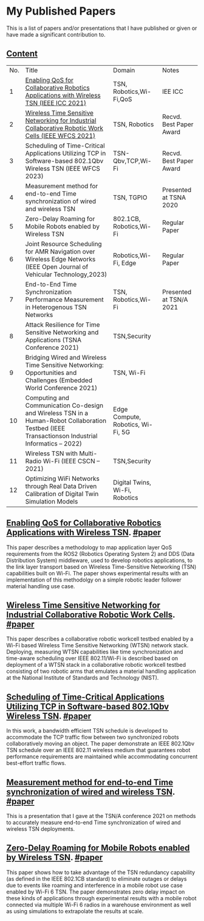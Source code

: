 # My Published Papers
This is a list of papers and/or presentations that I have published or given or have made a significant contribution to.

## [Content](#content)

<table>
<tr><td>No.</td><td>Title</td><td>Domain</td><td>Notes</td></tr>
<tr><td>1</td><td><a href="#Enabling QoS for Collaborative Robotics Applications with Wireless TSN">Enabling QoS for Collaborative Robotics Applications with Wireless TSN (IEEE ICC 2021) </a> </td><td>TSN, Robotics,Wi-Fi,QoS</td><td>IEE ICC </td></tr> 
<tr><td>2</td><td><a href="#Wireless Time Sensitive Networking for Industrial Collaborative Robotic Work Cells"> Wireless Time Sensitive Networking for Industrial Collaborative Robotic Work Cells (IEEE WFCS 2021) </a> </td><td>TSN, Robotics</td><td>Recvd. Best Paper Award </td></tr> 
<tr><td>3</td><td> Scheduling of Time-Critical Applications Utilizing TCP in Software-based 802.1Qbv Wireless TSN (IEEE WFCS 2023) </td><td>TSN-Qbv,TCP,Wi-Fi </td><td>Recvd. Best Paper Award </td></tr> 
<tr><td>4</td><td>Measurement method for end-to-end Time synchronization of wired and wireless TSN </td><td>TSN, TGPIO </td><td>Presented at TSNA 2020 </td></tr> 
<tr><td>5</td><td>Zero-Delay Roaming for Mobile Robots enabled by Wireless TSN </td><td>802.1CB, Robotics,Wi-Fi</td><td> Regular Paper </td></tr> 
<tr><td>6</td><td>Joint Resource Scheduling for AMR Navigation over Wireless Edge Networks (IEEE Open Journal of Vehicular Technology,2023) </td><td>Robotics,Wi-Fi, Edge</td><td> Regular Paper </td></tr> 
<tr><td>7</td><td>End-to-End Time Synchronization Performance Measurement in Heterogenous TSN Networks </td><td>TSN, Robotics,Wi-Fi</td><td>Presented at TSN/A 2021</td></tr> 
<tr><td>8</td><td>Attack Resilience for Time Sensitive Networking and Applications (TSNA Conference 2021) </td><td>TSN,Security</td><td></td></tr> 
<tr><td>9</td><td>Bridging Wired and Wireless Time Sensitive Networking: Opportunities and Challenges (Embedded World Conference 2021)</td><td>TSN, Wi-Fi</td><td></td></tr> 
<tr><td>10</td><td>Computing and Communication Co-design and Wireless TSN in a Human-Robot Collaboration Testbed (IEEE Transactionson Industrial Informatics – 2022)</td><td>Edge Compute, Robotics, Wi-Fi, 5G</td><td></td></tr> 
<tr><td>11</td><td>Wireless TSN with Multi-Radio Wi-Fi (IEEE CSCN – 2021)</td><td>TSN,Security</td><td></td></tr> 
<tr><td>12</td><td>Optimizing WiFi Networks through Real Data Driven Calibration of Digital Twin Simulation Models </td><td>Digital Twins, Wi-Fi, Robotics</td><td></td></tr> 
</table>


## [Enabling QoS for Collaborative Robotics Applications with Wireless TSN](#content). [#paper](https://ieeexplore.ieee.org/document/9473897)
This paper describes a methodology to map application layer QoS requirements from the ROS2 (Robotics Operating System 2) and DDS (Data Distribution System) middleware, used to develop robotics applications, to the link layer transport based on Wireless Time-Sensitive Networking (TSN) capabilities built on Wi-Fi. The paper shows experimental results with an implementation of this methodolgy on a simple robotic leader follower material handling use case. 

## [Wireless Time Sensitive Networking for Industrial Collaborative Robotic Work Cells](#content). [#paper](https://ieeexplore.ieee.org/document/9483447)
This paper describes a collaborative robotic workcell testbed enabled by a Wi-Fi based Wireless Time Sensitive Networking (WTSN) network stack. Deploying, measuring WTSN capabilities like time synchronization and time-aware scheduling over IEEE 802.11/Wi-Fi is described based on deployment of a WTSN stack in a collaborative robotic workcell testbed consisting of two robotic arms that emulates a material handling application at the National Institute of Standards and Technology (NIST).

## [Scheduling of Time-Critical Applications Utilizing TCP in Software-based 802.1Qbv Wireless TSN](#content). [#paper](https://ieeexplore.ieee.org/document/10144232)
In this work, a bandwidth efficient TSN schedule is developed to accommodate the TCP traffic flow between two synchronized robots collaboratively moving an object. The paper demonstrate an IEEE 802.1Qbv TSN schedule over an IEEE 802.11 wireless medium that guarantees robot performance requirements are maintained while accommodating concurrent best-effort traffic flows. 

## [Measurement method for end-to-end Time synchronization of wired and wireless TSN](#content). [#paper](https://github.com/susruths/publishedpapers/blob/main/TSN%5BA%5D_%20Presentation_Final.pdf)
This is a presentation that I gave at the TSN/A conference 2021 on methods to accurately measure end-to-end Time synchronization of wired and wireless TSN deployments.

## [Zero-Delay Roaming for Mobile Robots enabled by Wireless TSN](#content). [#paper](https://ieeexplore.ieee.org/document/10144124)
This paper shows how to take advantage of the TSN redundancy capability (as defined in the IEEE 802.1CB standard) to eliminate outages or delays due to events like roaming and interference in a mobile robot use case enabled by Wi-Fi 6 TSN. The paper demonstrates zero delay impact on these kinds of applications through experimental results with a mobile robot connected via multiple Wi-Fi 6 radios in a warehouse environment as well as using simulations to extrapolate the results at scale.

